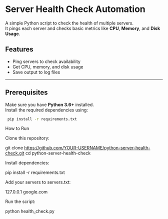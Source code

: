# Server Health Check Automation

A simple Python script to check the health of multiple servers.  
It pings each server and checks basic metrics like **CPU**, **Memory**, and **Disk Usage**.

## Features
- Ping servers to check availability  
- Get CPU, memory, and disk usage  
- Save output to log files  

---

## Prerequisites
Make sure you have **Python 3.6+** installed.  
Install the required dependencies using:

```bash
 pip install -r requirements.txt

```

How to Run

Clone this repository:

git clone https://github.com/YOUR-USERNAME/python-server-health-check.git
cd python-server-health-check


Install dependencies:

pip install -r requirements.txt


Add your servers to servers.txt:

127.0.0.1
google.com


Run the script:

python health_check.py


